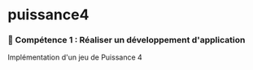 # puissance4
### 💪 Compétence 1 : Réaliser un développement d'application

Implémentation d'un jeu de Puissance 4
